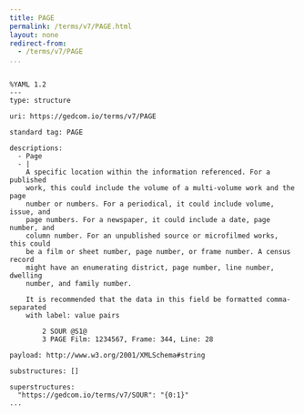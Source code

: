 ```yaml
---
title: PAGE
permalink: /terms/v7/PAGE.html
layout: none
redirect-from:
  - /terms/v7/PAGE
...
```


```

%YAML 1.2
---
type: structure

uri: https://gedcom.io/terms/v7/PAGE

standard tag: PAGE

descriptions:
  - Page
  - |
    A specific location within the information referenced. For a published
    work, this could include the volume of a multi-volume work and the page
    number or numbers. For a periodical, it could include volume, issue, and
    page numbers. For a newspaper, it could include a date, page number, and
    column number. For an unpublished source or microfilmed works, this could
    be a film or sheet number, page number, or frame number. A census record
    might have an enumerating district, page number, line number, dwelling
    number, and family number.
    
    It is recommended that the data in this field be formatted comma-separated
    with label: value pairs
    
        2 SOUR @S1@
        3 PAGE Film: 1234567, Frame: 344, Line: 28

payload: http://www.w3.org/2001/XMLSchema#string

substructures: []

superstructures:
  "https://gedcom.io/terms/v7/SOUR": "{0:1}"
...

```
